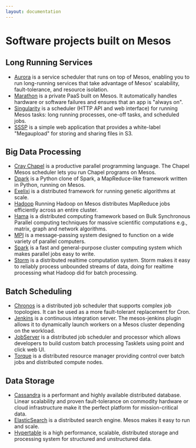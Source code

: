 ```yaml
---
layout: documentation
---
```

# Software projects built on Mesos

## Long Running Services

* [Aurora](http://aurora.incubator.apache.org) is a service scheduler that runs on top of Mesos, enabling you to run long-running services that take advantage of Mesos' scalability, fault-tolerance, and resource isolation.
* [Marathon](https://github.com/mesosphere/marathon) is a private PaaS built on Mesos. It automatically handles hardware or software failures and ensures that an app is "always on".
* [Singularity](https://github.com/HubSpot/Singularity) is a scheduler (HTTP API and web interface) for running Mesos tasks: long running processes, one-off tasks, and scheduled jobs.
* [SSSP](https://github.com/mesosphere/sssp) is a simple web application that provides a white-label "Megaupload" for storing and sharing files in S3.

## Big Data Processing

* [Cray Chapel](https://github.com/nqn/mesos-chapel) is a productive parallel programming language. The Chapel Mesos scheduler lets you run Chapel programs on Mesos.
* [Dpark](https://github.com/douban/dpark) is a Python clone of Spark, a MapReduce-like framework written in Python, running on Mesos.
* [Exelixi](https://github.com/mesosphere/exelixi) is a distributed framework for running genetic algorithms at scale.
* [Hadoop](https://github.com/mesos/hadoop) Running Hadoop on Mesos distributes MapReduce jobs efficiently across an entire cluster.
* [Hama](http://wiki.apache.org/hama/GettingStartedMesos) is a distributed computing framework based on Bulk Synchronous Parallel computing techniques for massive scientific computations e.g., matrix, graph and network algorithms.
* [MPI](https://github.com/mesosphere/mesos-hydra) is a message-passing system designed to function on a wide variety of parallel computers.
* [Spark](http://spark.incubator.apache.org/) is a fast and general-purpose cluster computing system which makes parallel jobs easy to write.
* [Storm](https://github.com/mesosphere/storm-mesos) is a distributed realtime computation system. Storm makes it easy to reliably process unbounded streams of data, doing for realtime processing what Hadoop did for batch processing.

## Batch Scheduling

* [Chronos](https://github.com/airbnb/chronos) is a distributed job scheduler that supports complex job topologies. It can be used as a more fault-tolerant replacement for Cron.
* [Jenkins](https://github.com/jenkinsci/mesos-plugin) is a continuous integration server. The mesos-jenkins plugin allows it to dynamically launch workers on a Mesos cluster depending on the workload.
* [JobServer](http://www.grandlogic.com/content/html_docs/jobserver.html) is a distributed job scheduler and processor  which allows developers to build custom batch processing Tasklets using point and click web UI.
* [Torque](https://svn.apache.org/repos/asf/mesos/trunk/docs/Running-torque-or-mpi-on-mesos.md) is a distributed resource manager providing control over batch jobs and distributed compute nodes.


## Data Storage

* [Cassandra](https://github.com/mesosphere/cassandra-mesos) is a performant and highly available distributed database. Linear scalability and proven fault-tolerance on commodity hardware or cloud infrastructure make it the perfect platform for mission-critical data.
* [ElasticSearch](https://github.com/mesosphere/elasticsearch-mesos) is a distributed search engine. Mesos makes it easy to run and scale.
* [Hypertable](https://code.google.com/p/hypertable/wiki/Mesos) is a high performance, scalable, distributed storage and processing system for structured and unstructured data.
